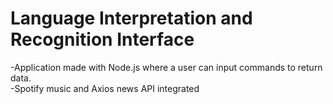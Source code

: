 # Language Interpretation and Recognition Interface
-Application made with Node.js where a user can input commands to return data. <br>
-Spotify music and Axios news API integrated
